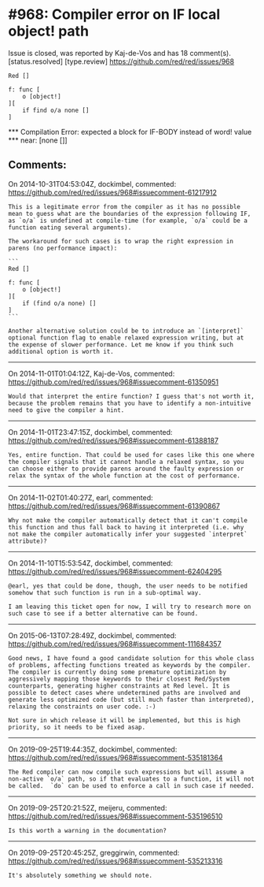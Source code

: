 
#968: Compiler error on IF local object! path
================================================================================
Issue is closed, was reported by Kaj-de-Vos and has 18 comment(s).
[status.resolved] [type.review]
<https://github.com/red/red/issues/968>

```
Red []

f: func [
    o [object!]
][
    if find o/a none []
]
```

**\* Compilation Error: expected a block for IF-BODY instead of word! value 
**\* near: [none []]



Comments:
--------------------------------------------------------------------------------

On 2014-10-31T04:53:04Z, dockimbel, commented:
<https://github.com/red/red/issues/968#issuecomment-61217912>

    This is a legitimate error from the compiler as it has no possible mean to guess what are the boundaries of the expression following IF, as `o/a` is undefined at compile-time (for example, `o/a` could be a function eating several arguments).
    
    The workaround for such cases is to wrap the right expression in parens (no performance impact):
    
    ```
    Red []
    
    f: func [
        o [object!]
    ][
        if (find o/a none) []
    ]
    ```
    
    Another alternative solution could be to introduce an `[interpret]` optional function flag to enable relaxed expression writing, but at the expense of slower performance. Let me know if you think such additional option is worth it.

--------------------------------------------------------------------------------

On 2014-11-01T01:04:12Z, Kaj-de-Vos, commented:
<https://github.com/red/red/issues/968#issuecomment-61350951>

    Would that interpret the entire function? I guess that's not worth it, because the problem remains that you have to identify a non-intuitive need to give the compiler a hint.

--------------------------------------------------------------------------------

On 2014-11-01T23:47:15Z, dockimbel, commented:
<https://github.com/red/red/issues/968#issuecomment-61388187>

    Yes, entire function. That could be used for cases like this one where the compiler signals that it cannot handle a relaxed syntax, so you can choose either to provide parens around the faulty expression or relax the syntax of the whole function at the cost of performance.

--------------------------------------------------------------------------------

On 2014-11-02T01:40:27Z, earl, commented:
<https://github.com/red/red/issues/968#issuecomment-61390867>

    Why not make the compiler automatically detect that it can't compile this function and thus fall back to having it interpreted (i.e. why not make the compiler automatically infer your suggested `interpret` attribute)?

--------------------------------------------------------------------------------

On 2014-11-10T15:53:54Z, dockimbel, commented:
<https://github.com/red/red/issues/968#issuecomment-62404295>

    @earl, yes that could be done, though, the user needs to be notified somehow that such function is run in a sub-optimal way. 
    
    I am leaving this ticket open for now, I will try to research more on such case to see if a better alternative can be found.

--------------------------------------------------------------------------------

On 2015-06-13T07:28:49Z, dockimbel, commented:
<https://github.com/red/red/issues/968#issuecomment-111684357>

    Good news, I have found a good candidate solution for this whole class of problems, affecting functions treated as keywords by the compiler. The compiler is currently doing some premature optimization by aggressively mapping those keywords to their closest Red/System counterparts, generating higher constraints at Red level. It is possible to detect cases where undetermined paths are involved and generate less optimized code (but still much faster than interpreted), relaxing the constraints on user code. :-)
    
    Not sure in which release it will be implemented, but this is high priority, so it needs to be fixed asap.

--------------------------------------------------------------------------------

On 2019-09-25T19:44:35Z, dockimbel, commented:
<https://github.com/red/red/issues/968#issuecomment-535181364>

    The Red compiler can now compile such expressions but will assume a non-active `o/a` path, so if that evaluates to a function, it will not be called.  `do` can be used to enforce a call in such case if needed.

--------------------------------------------------------------------------------

On 2019-09-25T20:21:52Z, meijeru, commented:
<https://github.com/red/red/issues/968#issuecomment-535196510>

    Is this worth a warning in the documentation?

--------------------------------------------------------------------------------

On 2019-09-25T20:45:25Z, greggirwin, commented:
<https://github.com/red/red/issues/968#issuecomment-535213316>

    It's absolutely something we should note.

